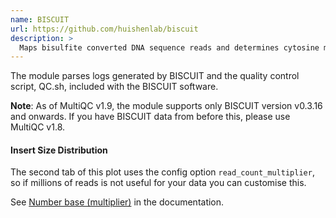 ```yaml
---
name: BISCUIT
url: https://github.com/huishenlab/biscuit
description: >
  Maps bisulfite converted DNA sequence reads and determines cytosine methylation states
---
```


The module parses logs generated by BISCUIT and the quality control script, QC.sh, included with
the BISCUIT software.

**Note**: As of MultiQC v1.9, the module supports only BISCUIT version v0.3.16 and onwards.
If you have BISCUIT data from before this, please use MultiQC v1.8.

#### Insert Size Distribution

The second tab of this plot uses the config option `read_count_multiplier`,
so if millions of reads is not useful for your data you can customise this.

See [Number base (multiplier)](https://multiqc.info/docs/#number-base-multiplier)
in the documentation.
